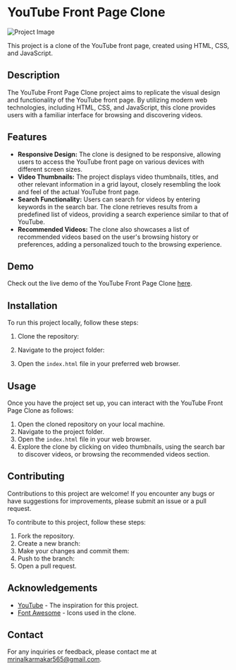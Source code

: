 # YouTube Front Page Clone

![Project Image](./screenshot.png)

This project is a clone of the YouTube front page, created using HTML, CSS, and JavaScript.

## Description

The YouTube Front Page Clone project aims to replicate the visual design and functionality of the YouTube front page. By utilizing modern web technologies, including HTML, CSS, and JavaScript, this clone provides users with a familiar interface for browsing and discovering videos.

## Features

- **Responsive Design:** The clone is designed to be responsive, allowing users to access the YouTube front page on various devices with different screen sizes.
- **Video Thumbnails:** The project displays video thumbnails, titles, and other relevant information in a grid layout, closely resembling the look and feel of the actual YouTube front page.
- **Search Functionality:** Users can search for videos by entering keywords in the search bar. The clone retrieves results from a predefined list of videos, providing a search experience similar to that of YouTube.
- **Recommended Videos:** The clone also showcases a list of recommended videos based on the user's browsing history or preferences, adding a personalized touch to the browsing experience.

## Demo

Check out the live demo of the YouTube Front Page Clone [here](https://your-demo-link.com).

## Installation

To run this project locally, follow these steps:

1. Clone the repository:

2. Navigate to the project folder:

3. Open the `index.html` file in your preferred web browser.

## Usage

Once you have the project set up, you can interact with the YouTube Front Page Clone as follows:

1. Open the cloned repository on your local machine.
2. Navigate to the project folder.
3. Open the `index.html` file in your web browser.
4. Explore the clone by clicking on video thumbnails, using the search bar to discover videos, or browsing the recommended videos section.

## Contributing

Contributions to this project are welcome! If you encounter any bugs or have suggestions for improvements, please submit an issue or a pull request.

To contribute to this project, follow these steps:

1. Fork the repository.
2. Create a new branch:
3. Make your changes and commit them:
4. Push to the branch:
5. Open a pull request.

## Acknowledgements

- [YouTube](https://www.youtube.com) - The inspiration for this project.
- [Font Awesome](https://fontawesome.com) - Icons used in the clone.

## Contact

For any inquiries or feedback, please contact me at mrinalkarmakar565@gmail.com.
